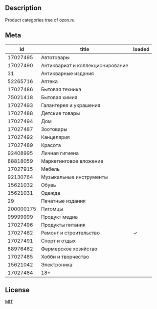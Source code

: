 ## Description

Product categories tree of ozon.ru

## Meta

| id        | title                            | loaded |
|-----------|----------------------------------|--------|
| 17027495  | Автотовары                       |        |
| 17027490  | Антиквариат и коллекционирование |        |
| 31        | Антикварные издания              |        |
| 52265716  | Аптека                           |        |
| 17027486  | Бытовая техника                  |        |
| 75021418  | Бытовая химия                    |        |
| 17027493  | Галантерея и украшения           |        |
| 17027488  | Детские товары                   |        |
| 17027494  | Дом                              |        |
| 17027487  | Зоотовары                        |        |
| 17027492  | Канцелярия                       |        |
| 17027489  | Красота                          |        |
| 92408995  | Личная гигиена                   |        |
| 88818059  | Маркетинговое вложение           |        |
| 17027915  | Мебель                           |        |
| 92130764  | Музыкальные инструменты          |        |
| 15621032  | Обувь                            |        |
| 15621031  | Одежда                           |        |
| 29        | Печатные издания                 |        |
| 200000175 | Питомцы                          |        |
| 99999999  | Продукт медиа                    |        |
| 17027496  | Продукты питания                 |        |
| 17027482  | Ремонт и строительство           | ✓      |
| 17027491  | Спорт и отдых                    |        |
| 88976462  | Фермерское хозяйство             |        |
| 17027485  | Хобби и творчество               |        |
| 15621042  | Электроника                      |        |
| 17027484  | 18+                              |        |

## License

[MIT](./LICENSE)